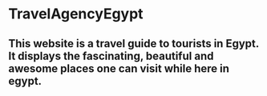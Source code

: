 # TravelAgencyEgypt
## This website is a travel guide to tourists in Egypt. It displays the fascinating, beautiful and awesome places one can visit while here in egypt.
